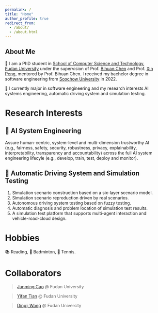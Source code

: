 ```yaml
---
permalink: /
title: "Home"
author_profile: true
redirect_from: 
  - /about/
  - /about.html
---
```


About Me
------

👔 I am a PhD student in [School of Computer Science and Technology](https://cs.fudan.edu.cn/), [Fudan University](https://www.fudan.edu.cn/en/) under the supervision of Prof. [Bihuan Chen](https://chenbihuan.github.io/) and Prof. [Xin Peng](https://cspengxin.github.io/), mentored by Prof. Bihuan Chen. I received my bachelor degree in software engineering from [Soochow University](http://eng.suda.edu.cn/) in 2022.


🌱 I currently major in software engineering and my research interests AI systems engineering, automatic driving system and simulation testing.

Research Interests
======

🤖 AI System Engineering
------

Assure human-centric, system-level and multi-dimension trustworthy AI (e.g., fairness, safety, security, robustness, privacy, explainability, interpretability, transparency and accountability) across the full AI system engineering lifecyle (e.g., develop, train, test, deploy and monitor).

🚗 Automatic Driving System and Simulation Testing
------

1) Simulation scenario construction based on a six-layer scenario model.
2) Simulation scenario reproduction driven by real scenarios.
3) Autonomous driving system testing based on fuzzy testing.
4) Automatic diagnosis and problem location of simulation test results.
5) A simulation test platform that supports multi-agent interaction and vehicle-road-cloud design.

Hobbies
======
📚 Reading, 🏸 Badminton, 🎾 Tennis.

Collaborators
======
> [Junming Cao](https://jamescao2048.github.io/) @ Fudan University

> [Yifan Tian](https://tianyifan-vincent.github.io/) @ Fudan University

> [Dingji Wang](https://kiki2049.github.io/) @ Fudan University









